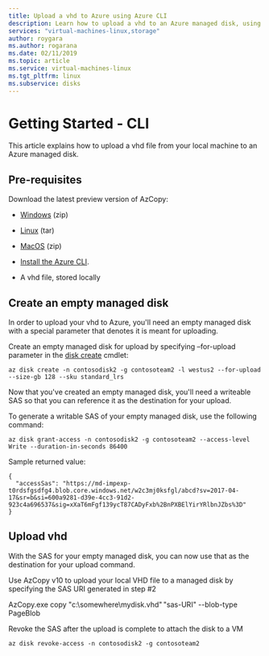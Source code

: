 ```yaml
---
title: Upload a vhd to Azure using Azure CLI
description: Learn how to upload a vhd to an Azure managed disk, using the Azure CLI.
services: "virtual-machines-linux,storage"
author: roygara
ms.author: rogarana
ms.date: 02/11/2019
ms.topic: article
ms.service: virtual-machines-linux
ms.tgt_pltfrm: linux
ms.subservice: disks
---
```


# Getting Started - CLI 

This article explains how to upload a vhd file from your local machine to an Azure managed disk.

## Pre-requisites

Download the latest preview version of AzCopy:
- [Windows](https://aka.ms/downloadazcopy-v10-windows) (zip)
- [Linux](https://aka.ms/downloadazcopy-v10-linux) (tar)
- [MacOS](https://aka.ms/downloadazcopy-v10-mac) (zip)

- [Install the Azure CLI](/cli/azure/install-azure-cli).
- A vhd file, stored locally

## Create an empty managed disk

In order to upload your vhd to Azure, you'll need an empty managed disk with a special parameter that denotes it is meant for uploading.

Create an empty managed disk for upload by specifying –for-upload parameter in the [disk create](/cli/azure/disk/create) cmdlet:

```azurecli-interactive
az disk create -n contosodisk2 -g contosoteam2 -l westus2 --for-upload --size-gb 128 --sku standard_lrs
```
Now that you've created an empty managed disk, you'll need a writeable SAS so that you can reference it as the destination for your upload.

To generate a writable SAS of your empty managed disk, use the following command:

```azurecli-interactive
az disk grant-access -n contosodisk2 -g contosoteam2 --access-level Write --duration-in-seconds 86400 
```

Sample returned value:  
```
{
  "accessSas": "https://md-impexp-t0rdsfgsdfg4.blob.core.windows.net/w2c3mj0ksfgl/abcd?sv=2017-04-17&sr=b&si=600a9281-d39e-4cc3-91d2-923c4a696537&sig=xXaT6mFgf139ycT87CADyFxb%2BnPXBElYirYRlbnJZbs%3D"
}
```

## Upload vhd

With the SAS for your empty managed disk, you can now use that as the destination for your upload command.

Use AzCopy v10 to upload your local VHD file to a managed disk by specifying the SAS URI generated in step #2 

AzCopy.exe copy "c:\somewhere\mydisk.vhd" "sas-URI" --blob-type PageBlob 

Revoke the SAS after the upload is complete to attach the disk to a VM 

```azurecli-interactive
az disk revoke-access -n contosodisk2 -g contosoteam2 
```